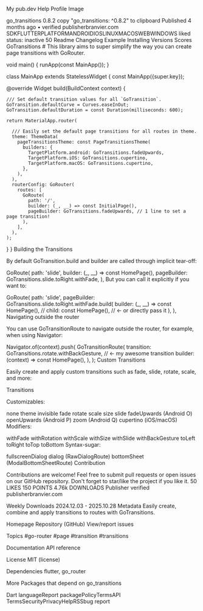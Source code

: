 

My pub.dev
Help
Profile Image

go_transitions 0.8.2 copy "go_transitions: ^0.8.2" to clipboard
Published 4 months ago • verified publisherbranvier.com
SDKFLUTTERPLATFORMANDROIDIOSLINUXMACOSWEBWINDOWS
liked status: inactive
50
Readme
Changelog
Example
Installing
Versions
Scores
GoTransitions #
This library aims to super simplify the way you can create page transitions with GoRouter.

void main() {
  runApp(const MainApp());
}

class MainApp extends StatelessWidget {
  const MainApp({super.key});

  @override
  Widget build(BuildContext context) {

    /// Set default transition values for all `GoTransition`.
    GoTransition.defaultCurve = Curves.easeInOut;
    GoTransition.defaultDuration = const Duration(milliseconds: 600);

    return MaterialApp.router(
    
      /// Easily set the default page transitions for all routes in theme.
      theme: ThemeData(
        pageTransitionsTheme: const PageTransitionsTheme(
          builders: {
            TargetPlatform.android: GoTransitions.fadeUpwards,
            TargetPlatform.iOS: GoTransitions.cupertino,
            TargetPlatform.macOS: GoTransitions.cupertino,
          },
        ),
      ),
      routerConfig: GoRouter(
        routes: [
          GoRoute(
            path: '/',
            builder: (_, __) => const InitialPage(),
            pageBuilder: GoTransitions.fadeUpwards, // 1 line to set a page transition!
          ),
        ],
      ),
    );
  }
}
Building the Transitions 

By default GoTransition.build and builder are called through implicit tear-off:

GoRoute(
  path: 'slide',
  builder: (_, __) => const HomePage(),
  pageBuilder: GoTransitions.slide.toRight.withFade,
),
But you can call it explicitly if you want to:

GoRoute(
  path: 'slide',
  pageBuilder: GoTransitions.slide.toRight.withFade.build(
    builder: (_, __) => const HomePage(),
    // child: const HomePage(), // <- or directly pass it
  ),
),
Navigating outside the router 

You can use GoTransitionRoute to navigate outside the router, for example, when using Navigator:

Navigator.of(context).push(
  GoTransitionRoute(
    transition: GoTransitions.rotate.withBackGesture, // <- my awesome transition
    builder: (context) => const HomePage(),
  ),
);
Custom Transitions 

Easily create and apply custom transitions such as fade, slide, rotate, scale, and more:

Transitions 

Customizables:

none
theme
invisible
fade
rotate
scale
size
slide
fadeUpwards (Android O)
openUpwards (Android P)
zoom (Android Q)
cupertino (iOS/macOS)
Modifiers:

withFade
withRotation
withScale
withSize
withSlide
withBackGesture
toLeft
toRight
toTop
toBottom
Syntax-sugar:

fullscreenDialog
dialog (RawDialogRoute)
bottomSheet (ModalBottomSheetRoute)
Contribution 

Contributions are welcome! Feel free to submit pull requests or open issues on our GitHub repository. Don't forget to star/like the project if you like it.
50
LIKES
150
POINTS
4.76k
DOWNLOADS
Publisher
verified publisherbranvier.com

Weekly Downloads
2024.12.03 - 2025.10.28
Metadata
Easily create, combine and apply transitions to routes with GoTransitions.

Homepage
Repository (GitHub)
View/report issues

Topics
#go-router #page #transition #transitions

Documentation
API reference

License
MIT (license)

Dependencies
flutter, go_router

More
Packages that depend on go_transitions

Dart languageReport packagePolicyTermsAPI TermsSecurityPrivacyHelpRSSbug report
